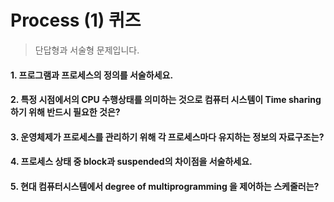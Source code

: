 # Process (1) 퀴즈
> 단답형과 서술형 문제입니다.


#### 1. 프로그램과 프로세스의 정의를 서술하세요.

#### 2. 특정 시점에서의 CPU 수행상태를 의미하는 것으로 컴퓨터 시스템이 Time sharing 하기 위해 반드시 필요한 것은?

#### 3. 운영체제가 프로세스를 관리하기 위해 각 프로세스마다 유지하는 정보의 자료구조는?

#### 4. 프로세스 상태 중 block과 suspended의 차이점을 서술하세요.

#### 5. 현대 컴퓨터시스템에서 degree of multiprogramming 을 제어하는 스케줄러는?
